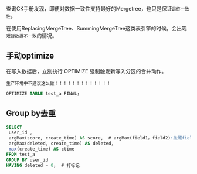 查询CK手册发现，即便对数据一致性支持最好的Mergetree，也只是保证`最终一致性`。

在使用ReplacingMergeTree、SummingMergeTree这类表引擎的时候，会出现`短暂数据不一致`的情况。



## 手动optimize

在写入数据后，立刻执行 OPTIMIZE 强制触发新写入分区的合并动作。

`生产环境中不建议这么做！！！！！！！！！！！！！`

```sql
OPTIMIZE TABLE test_a FINAL;
```



## Group by去重

```sql
SELECT
 user_id ,
 argMax(score, create_time) AS score,  # argMax(field1，field2):按照field2的最大值取field1的值。
 argMax(deleted, create_time) AS deleted,
 max(create_time) AS ctime 
FROM test_a 
GROUP BY user_id
HAVING deleted = 0;  # 打标记
```
